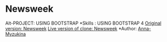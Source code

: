 # Newsweek
Alt-PROJECT: USING BOOTSTRAP
*Skills :  USING BOOTSTRAP 4
[Original version: Newsweek](https://www.newsweek.com/)
[Live version of clone: Newsweek](https://anna-myzukina.github.io/Newsweek/)
*Author: [Anna-Myzukina](https://github.com/Anna-Myzukina)
